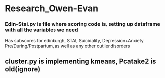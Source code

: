 # Research_Owen-Evan

### Edin-Stai.py is file where scoring code is, setting up dataframe with all the variables we need
Has subscores for edinburgh, STAI, Suicidality, Depression+Anxiety Pre/During/Postpartum, as well as any other outlier disorders

## cluster.py is implementing kmeans, Pcatake2 is old(ignore)




